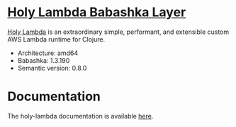 # [Holy Lambda Babashka Layer](https://github.com/FieryCod/holy-lambda/tree/master/modules/holy-lambda-babashka-layer)
[Holy Lambda](https://github.com/FieryCod/holy-lambda) is an extraordinary simple, performant, and extensible custom AWS Lambda runtime for Clojure.

- Architecture: amd64
- Babashka: 1.3.190
- Semantic version: 0.8.0

# Documentation
The holy-lambda documentation is available [here](https://fierycod.github.io/holy-lambda).
